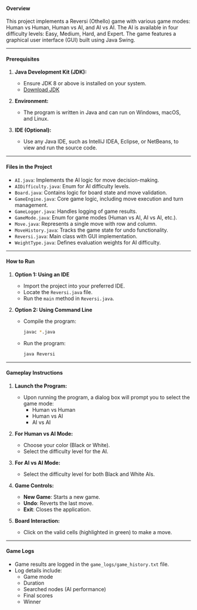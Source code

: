 #### **Overview**
This project implements a Reversi (Othello) game with various game modes: Human vs Human, Human vs AI, and AI vs AI. The AI is available in four difficulty levels: Easy, Medium, Hard, and Expert. The game features a graphical user interface (GUI) built using Java Swing.

---

#### **Prerequisites**

1. **Java Development Kit (JDK):**
   - Ensure JDK 8 or above is installed on your system.
   - [Download JDK](https://www.oracle.com/java/technologies/javase-jdk-downloads.html)

2. **Environment:**
   - The program is written in Java and can run on Windows, macOS, and Linux.

3. **IDE (Optional):**
   - Use any Java IDE, such as IntelliJ IDEA, Eclipse, or NetBeans, to view and run the source code.

---

#### **Files in the Project**

- `AI.java`: Implements the AI logic for move decision-making.
- `AIDifficulty.java`: Enum for AI difficulty levels.
- `Board.java`: Contains logic for board state and move validation.
- `GameEngine.java`: Core game logic, including move execution and turn management.
- `GameLogger.java`: Handles logging of game results.
- `GameMode.java`: Enum for game modes (Human vs AI, AI vs AI, etc.).
- `Move.java`: Represents a single move with row and column.
- `MoveHistory.java`: Tracks the game state for undo functionality.
- `Reversi.java`: Main class with GUI implementation.
- `WeightType.java`: Defines evaluation weights for AI difficulty.

---

#### **How to Run**

1. **Option 1: Using an IDE**
   - Import the project into your preferred IDE.
   - Locate the `Reversi.java` file.
   - Run the `main` method in `Reversi.java`.

2. **Option 2: Using Command Line**
   - Compile the program:
     ```bash
     javac *.java
     ```
   - Run the program:
     ```bash
     java Reversi
     ```

---

#### **Gameplay Instructions**

1. **Launch the Program:**
   - Upon running the program, a dialog box will prompt you to select the game mode:
     - Human vs Human
     - Human vs AI
     - AI vs AI

2. **For Human vs AI Mode:**
   - Choose your color (Black or White).
   - Select the difficulty level for the AI.

3. **For AI vs AI Mode:**
   - Select the difficulty level for both Black and White AIs.

4. **Game Controls:**
   - **New Game**: Starts a new game.
   - **Undo**: Reverts the last move.
   - **Exit**: Closes the application.

5. **Board Interaction:**
   - Click on the valid cells (highlighted in green) to make a move.

---

#### **Game Logs**

- Game results are logged in the `game_logs/game_history.txt` file.
- Log details include:
  - Game mode
  - Duration
  - Searched nodes (AI performance)
  - Final scores
  - Winner

